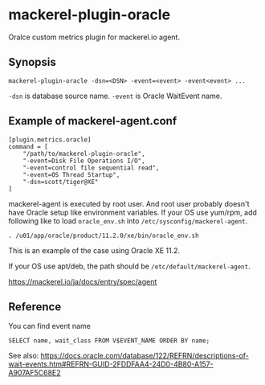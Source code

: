 mackerel-plugin-oracle
======================

Oralce custom metrics plugin for mackerel.io agent.

## Synopsis

```shell
mackerel-plugin-oracle -dsn=<DSN> -event=<event> -event<event> ...
```

`-dsn` is database source name.
`-event` is Oracle WaitEvent name.

## Example of mackerel-agent.conf

```
[plugin.metrics.oracle]
command = [
	"/path/to/mackerel-plugin-oracle",
	"-event=Disk File Operations I/O",
	"-event=control file sequential read",
	"-event=OS Thread Startup",
	"-dsn=scott/tiger@XE"
]
```

mackerel-agent is executed by root user. And root user probably doesn't have Oracle setup like environment variables. If your OS use yum/rpm, add following like to load `oracle_env.sh` into `/etc/sysconfig/mackerel-agent`.

```
. /u01/app/oracle/product/11.2.0/xe/bin/oracle_env.sh
```
This is an example of the case using Oracle XE 11.2.

If your OS use apt/deb, the path should be `/etc/default/mackerel-agent`.

<https://mackerel.io/ja/docs/entry/spec/agent>

## Reference

You can find event name 

```
SELECT name, wait_class FROM V$EVENT_NAME ORDER BY name;
```

See also: <https://docs.oracle.com/database/122/REFRN/descriptions-of-wait-events.htm#REFRN-GUID-2FDDFAA4-24D0-4B80-A157-A907AF5C68E2>
